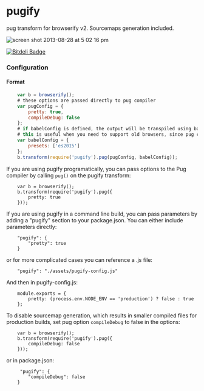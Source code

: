 pugify
======

pug transform for browserify v2. Sourcemaps generation included.

![screen shot 2013-08-28 at 5 02 16 pm](https://f.cloud.github.com/assets/173025/1040229/e0555b3e-0faf-11e3-919a-b9c0b1489077.png)


[![Bitdeli Badge](https://d2weczhvl823v0.cloudfront.net/sidorares/browserify-jade/trend.png)](https://bitdeli.com/free "Bitdeli Badge")

### Configuration

#### Format
```javascript
    var b = browserify();
    # these options are passed directly to pug compiler
    var pugConfig = {
        pretty: true,
        compileDebug: false
    };
    # if babelConfig is defined, the output will be transpiled using babel, and the options are passed into babel transpiler
    # this is useful when you need to support old browsers, since pug compiles into ES6 format.
    var babelConfig = {
        presets: ['es2015']
    };
    b.transform(require('pugify').pug(pugConfig, babelConfig));
```

If you are using pugify programatically, you can pass options to the Pug compiler by
calling `pug()` on the pugify transform:

```
    var b = browserify();
    b.transform(require('pugify').pug({
        pretty: true
    }));
```

If you are using pugify in a command line build, you can pass parameters by adding a
"pugify" section to your package.json.  You can either include parameters directly:

```
    "pugify": {
        "pretty": true
    }
```

or for more complicated cases you can reference a .js file:

```
    "pugify": "./assets/pugify-config.js"
```

And then in pugify-config.js:

```
    module.exports = {
        pretty: (process.env.NODE_ENV == 'production') ? false : true
    };
```

To disable sourcemap generation, which results in smaller compiled files for production builds,
set pug option `compileDebug` to false in the options:

```
    var b = browserify();
    b.transform(require('pugify').pug({
        compileDebug: false
    }));
```

 or in package.json:

```
     "pugify": {
        "compileDebug": false
    }
```
